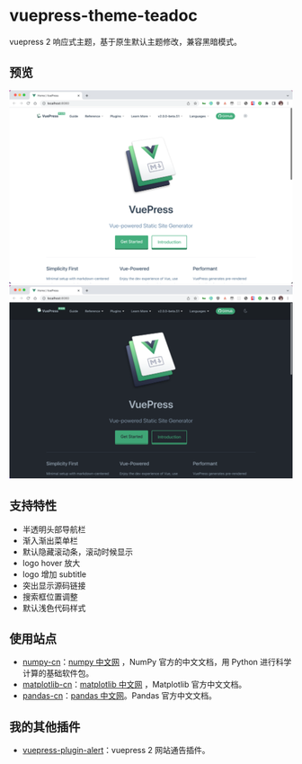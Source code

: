 # vuepress-theme-teadoc

vuepress 2 响应式主题，基于原生默认主题修改，兼容黑暗模式。

## 预览

![普通模式](./snapshot.png)
![黑暗模式](./snapshot-dark.png)

## 支持特性

- 半透明头部导航栏
- 渐入渐出菜单栏
- 默认隐藏滚动条，滚动时候显示
- logo hover 放大
- logo 增加 subtitle
- 突出显示源码链接
- 搜索框位置调整
- 默认浅色代码样式

## 使用站点

- [numpy-cn](https://github.com/teadocs/numpy-cn)：[numpy 中文网](https://www.numpy.org.cn/) ，NumPy 官方的中文文档，用 Python 进行科学计算的基础软件包。
- [matplotlib-cn](https://github.com/teadocs/matplotlib-cn)：[matplotlib 中文网](https://www.matplotlib.org.cn/) ，Matplotlib 官方中文文档。
- [pandas-cn](https://github.com/teadocs/pandas-cn)：[pandas 中文网](https://www.pypandas.cn/)。Pandas 官方中文文档。

## 我的其他插件

- [vuepress-plugin-alert](https://github.com/wuwb/vuepress-plugin-alert)：vuepress 2 网站通告插件。
